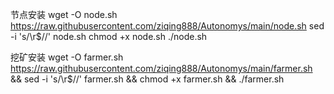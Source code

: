 节点安装
wget -O node.sh https://raw.githubusercontent.com/ziqing888/Autonomys/main/node.sh
sed -i 's/\r$//' node.sh
chmod +x node.sh
./node.sh



挖矿安装
wget -O farmer.sh https://raw.githubusercontent.com/ziqing888/Autonomys/main/farmer.sh && sed -i 's/\r$//' farmer.sh && chmod +x farmer.sh && ./farmer.sh
